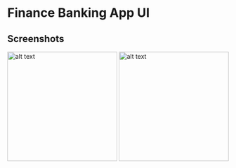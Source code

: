 # Finance Banking App UI

## Screenshots
<img src="https://github.com/zahid852/Flutter_Finance_Banking_App_UI/assets/106549154/ae25ab5e-48bd-4c15-bf1c-12480638cd5a" alt="alt text" width="250" height="250">
<img src="https://github.com/zahid852/Flutter_Finance_Banking_App_UI/assets/106549154/efc8d375-3e6c-4172-bef8-68494f4b2bd8" alt="alt text" width="250" height="250">



